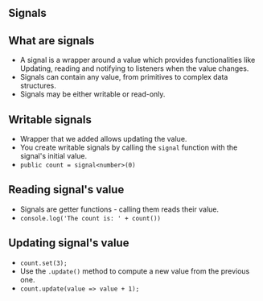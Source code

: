 ## Signals


## What are signals

- A signal is a wrapper around a value which provides functionalities like Updating, reading and notifying to listeners when 
  the value changes.
- Signals can contain any value, from primitives to complex data structures.
- Signals may be either writable or read-only.

## Writable signals

- Wrapper that we added allows updating the value.
- You create writable signals by calling the `signal` function with the signal's initial value.
- `public count = signal<number>(0)`

## Reading signal's value

- Signals are getter functions - calling them reads their value.
- `console.log('The count is: ' + count())`

## Updating signal's value

- `count.set(3);`
- Use the `.update()` method to compute a new value from the previous one.
- `count.update(value => value + 1);`




